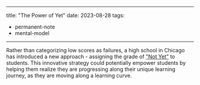 
---
title:  "The Power of Yet"
date: 2023-08-28
tags: 
- permanent-note 
- mental-model
---

Rather than categorizing low scores as failures, a high school in Chicago has introduced a new approach - assigning the grade of ["Not Yet"](https://www.youtube.com/watch?v=_X0mgOOSpLU) to students. This innovative strategy could potentially empower students by helping them realize they are progressing along their unique learning journey, as they are moving along a learning curve.


